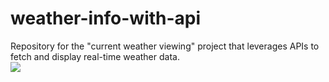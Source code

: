 # weather-info-with-api
Repository for the "current weather viewing" project that leverages APIs to fetch and display real-time weather data.</br>
<img src="/Users/vedantmistry/weather-info-with-api/final-result.png">
